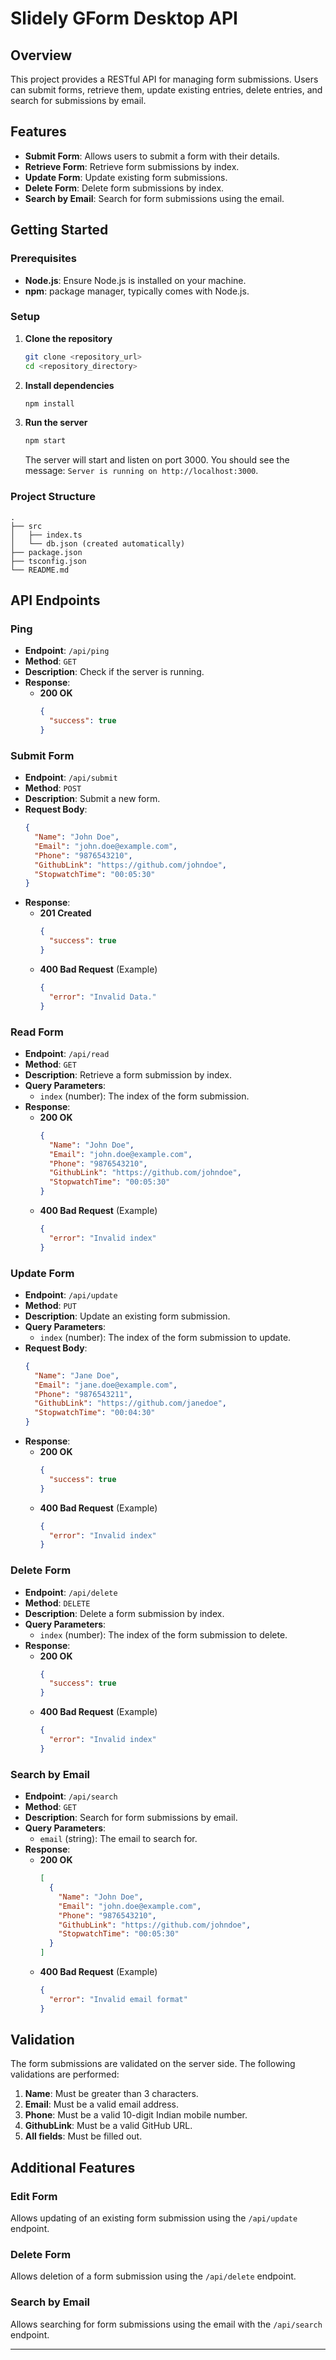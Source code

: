 # Slidely GForm Desktop API

## Overview

This project provides a RESTful API for managing form submissions. Users can submit forms, retrieve them, update existing entries, delete entries, and search for submissions by email.

## Features

- **Submit Form**: Allows users to submit a form with their details.
- **Retrieve Form**: Retrieve form submissions by index.
- **Update Form**: Update existing form submissions.
- **Delete Form**: Delete form submissions by index.
- **Search by Email**: Search for form submissions using the email.

## Getting Started

### Prerequisites

- **Node.js**: Ensure Node.js is installed on your machine.
- **npm**:  package manager, typically comes with Node.js.

### Setup

1. **Clone the repository**

   ```bash
   git clone <repository_url>
   cd <repository_directory>
   ```

2. **Install dependencies**

   ```bash
   npm install
   ```

3. **Run the server**

   ```bash
   npm start
   ```

   The server will start and listen on port 3000. You should see the message: `Server is running on http://localhost:3000`.

### Project Structure

```plaintext
.
├── src
│   ├── index.ts
│   └── db.json (created automatically)
├── package.json
├── tsconfig.json
└── README.md
```

## API Endpoints

### Ping

- **Endpoint**: `/api/ping`
- **Method**: `GET`
- **Description**: Check if the server is running.
- **Response**:
  - **200 OK**
    ```json
    {
      "success": true
    }
    ```

### Submit Form

- **Endpoint**: `/api/submit`
- **Method**: `POST`
- **Description**: Submit a new form.
- **Request Body**:
  ```json
  {
    "Name": "John Doe",
    "Email": "john.doe@example.com",
    "Phone": "9876543210",
    "GithubLink": "https://github.com/johndoe",
    "StopwatchTime": "00:05:30"
  }
  ```
- **Response**:
  - **201 Created**
    ```json
    {
      "success": true
    }
    ```
  - **400 Bad Request** (Example)
    ```json
    {
      "error": "Invalid Data."
    }
    ```

### Read Form

- **Endpoint**: `/api/read`
- **Method**: `GET`
- **Description**: Retrieve a form submission by index.
- **Query Parameters**:
  - `index` (number): The index of the form submission.
- **Response**:
  - **200 OK**
    ```json
    {
      "Name": "John Doe",
      "Email": "john.doe@example.com",
      "Phone": "9876543210",
      "GithubLink": "https://github.com/johndoe",
      "StopwatchTime": "00:05:30"
    }
    ```
  - **400 Bad Request** (Example)
    ```json
    {
      "error": "Invalid index"
    }
    ```

### Update Form

- **Endpoint**: `/api/update`
- **Method**: `PUT`
- **Description**: Update an existing form submission.
- **Query Parameters**:
  - `index` (number): The index of the form submission to update.
- **Request Body**:
  ```json
  {
    "Name": "Jane Doe",
    "Email": "jane.doe@example.com",
    "Phone": "9876543211",
    "GithubLink": "https://github.com/janedoe",
    "StopwatchTime": "00:04:30"
  }
  ```
- **Response**:
  - **200 OK**
    ```json
    {
      "success": true
    }
    ```
  - **400 Bad Request** (Example)
    ```json
    {
      "error": "Invalid index"
    }
    ```

### Delete Form

- **Endpoint**: `/api/delete`
- **Method**: `DELETE`
- **Description**: Delete a form submission by index.
- **Query Parameters**:
  - `index` (number): The index of the form submission to delete.
- **Response**:
  - **200 OK**
    ```json
    {
      "success": true
    }
    ```
  - **400 Bad Request** (Example)
    ```json
    {
      "error": "Invalid index"
    }
    ```

### Search by Email

- **Endpoint**: `/api/search`
- **Method**: `GET`
- **Description**: Search for form submissions by email.
- **Query Parameters**:
  - `email` (string): The email to search for.
- **Response**:
  - **200 OK**
    ```json
    [
      {
        "Name": "John Doe",
        "Email": "john.doe@example.com",
        "Phone": "9876543210",
        "GithubLink": "https://github.com/johndoe",
        "StopwatchTime": "00:05:30"
      }
    ]
    ```
  - **400 Bad Request** (Example)
    ```json
    {
      "error": "Invalid email format"
    }
    ```

## Validation

The form submissions are validated on the server side. The following validations are performed:

1. **Name**: Must be greater than 3 characters.
2. **Email**: Must be a valid email address.
3. **Phone**: Must be a valid 10-digit Indian mobile number.
4. **GithubLink**: Must be a valid GitHub URL.
5. **All fields**: Must be filled out.

## Additional Features

### Edit Form

Allows updating of an existing form submission using the `/api/update` endpoint.

### Delete Form

Allows deletion of a form submission using the `/api/delete` endpoint.

### Search by Email

Allows searching for form submissions using the email with the `/api/search` endpoint.

---

